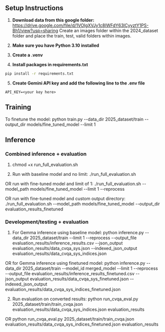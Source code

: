 ## Setup Instructions

1. **Download data from this google folder:**
https://drive.google.com/file/d/1VOIgXVJy1c8lWFdY63lCyyztY1PS-Bh1/view?usp=sharing
Create an images folder within the 2024_dataset folder and place the train, test, valid folders within images. 

2. **Make sure you have Python 3.10 installed**  

3. **Create a .venv**

4. **Install packages in requirements.txt**
```bash
pip install -r requirements.txt
```

5. **Create Gemini API key and add the following line to the .env file**
```
API_KEY=<your key here>
```

## Training
To finetune the model:
python train.py --data_dir 2025_dataset/train --output_dir models/fine_tuned_model --limit 1


## Inference

### Combined inference + evaluation

1) chmod +x run_full_evaluation.sh

2) Run with baseline model and no limit:
./run_full_evaluation.sh

OR run with fine-tuned model and limit of 1:
./run_full_evaluation.sh --model_path models/fine_tuned_model --limit 1 --reprocess

OR run with fine-tuned model and custom output directory:
./run_full_evaluation.sh --model_path models/fine_tuned_model --output_dir evaluation_results_finetuned


### Development/testing + evaluation

1) For Gemma inference using baseline model:
python inference.py --data_dir 2025_dataset/train --limit 1 --reprocess --output_file evaluation_results/inference_results.csv --json_output evaluation_results/data_cvqa_sys.json --indexed_json_output evaluation_results/data_cvqa_sys_indices.json

OR for Gemma inference using finetuned model:
python inference.py --data_dir 2025_dataset/train --model_id merged_model --limit 1 --reprocess --output_file evaluation_results/inference_results_finetuned.csv --json_output evaluation_results/data_cvqa_sys_finetuned.json --indexed_json_output evaluation_results/data_cvqa_sys_indices_finetuned.json

2) Run evaluation on converted results: 
python run_cvqa_eval.py 2025_dataset/train/train_cvqa.json evaluation_results/data_cvqa_sys_indices.json evaluation_results

OR python run_cvqa_eval.py 2025_dataset/train/train_cvqa.json evaluation_results/data_cvqa_sys_indices_finetuned.json evaluation_results